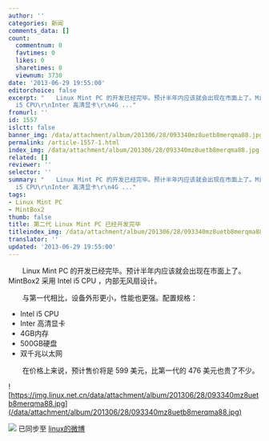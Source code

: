 ```yaml
---
author: ''
categories: 新闻
comments_data: []
count:
  commentnum: 0
  favtimes: 0
  likes: 0
  sharetimes: 0
  viewnum: 3730
date: '2013-06-29 19:55:00'
editorchoice: false
excerpt: "　　Linux Mint PC 的开发已经完毕。预计半年内应该就会出现在市面上了。MintBox2 采用 Intel i5 CPU ，内部无风扇设计。\r\n　　与第一代相比，设备外形更小，性能也更强。配置规格：\r\n\r\nIntel
  i5 CPU\r\nInter 高清显卡\r\n4G ..."
fromurl: ''
id: 1557
islctt: false
banner_img: /data/attachment/album/201306/28/093340mz8uetb8merqma88.jpg
permalink: /article-1557-1.html
index_img: /data/attachment/album/201306/28/093340mz8uetb8merqma88.jpg
related: []
reviewer: ''
selector: ''
summary: "　　Linux Mint PC 的开发已经完毕。预计半年内应该就会出现在市面上了。MintBox2 采用 Intel i5 CPU ，内部无风扇设计。\r\n　　与第一代相比，设备外形更小，性能也更强。配置规格：\r\n\r\nIntel
  i5 CPU\r\nInter 高清显卡\r\n4G ..."
tags:
- Linux Mint PC
- MintBox2
thumb: false
title: 第二代 Linux Mint PC 已经开发完毕
titleindex_img: /data/attachment/album/201306/28/093340mz8uetb8merqma88.jpg
translator: ''
updated: '2013-06-29 19:55:00'
---
```


　　Linux Mint PC 的开发已经完毕。预计半年内应该就会出现在市面上了。MintBox2 采用 Intel i5 CPU ，内部无风扇设计。


　　与第一代相比，设备外形更小，性能也更强。配置规格：


* Intel i5 CPU
* Inter 高清显卡
* 4GB内存
* 500GB硬盘
* 双千兆以太网


　　在价格上来说，预计售价将是 599 美元，比第一代的 476 美元也贵了不少。


![https://img.linux.net.cn/data/attachment/album/201306/28/093340mz8uetb8merqma88.jpg](/data/attachment/album/201306/28/093340mz8uetb8merqma88.jpg)


![](https://img.linux.net.cn/xwb/images/bgimg/icon_logo.png) 已同步至 [linux的微博](http://weibo.com/1772191555/zDHqceaNl)